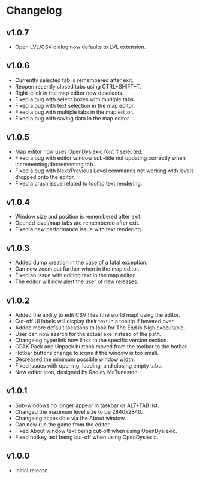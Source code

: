 # Changelog

## v1.0.7
* Open LVL/CSV dialog now defaults to LVL extension.

## v1.0.6
* Currently selected tab is remembered after exit.
* Reopen recently closed tabs using CTRL+SHIFT+T.
* Right-click in the map editor now deselects.
* Fixed a bug with select boxes with multiple tabs.
* Fixed a bug with text selection in the map editor.
* Fixed a bug with multiple tabs in the map editor.
* Fixed a bug with saving data in the map editor.

## v1.0.5
* Map editor now uses OpenDyslexic font if selected.
* Fixed a bug with editor window sub-title not updating correctly when incrementing/decrementing tab.
* Fixed a bug with Next/Previous Level commands not working with levels dropped onto the editor.
* Fixed a crash issue related to tooltip text rendering.

## v1.0.4
* Window size and position is remembered after exit.
* Opened level/map tabs are remembered after exit.
* Fixed a new performance issue with text rendering.

## v1.0.3
* Added dump creation in the case of a fatal exception.
* Can now zoom out further when in the map editor.
* Fixed an issue with editing text in the map editor.
* The editor will now alert the user of new releases.

## v1.0.2
* Added the ability to edit CSV files (the world map) using the editor.
* Cut-off UI labels will display their text in a tooltip if hovered over.
* Added more default locations to look for The End is Nigh executable.
* User can now search for the actual exe instead of the path.
* Changelog hyperlink now links to the specific version section.
* GPAK Pack and Unpack buttons moved from the toolbar to the hotbar.
* Hotbar buttons change to icons if the window is too small.
* Decreased the minimum possible window width.
* Fixed issues with opening, loading, and closing empty tabs.
* New editor icon, designed by Radley McTuneston.

## v1.0.1
* Sub-windows no longer appear in taskbar or ALT+TAB list.
* Changed the maximum level size to be 2840x2840.
* Changelog accessible via the About window.
* Can now run the game from the editor.
* Fixed About window text being cut-off when using OpenDyslexic.
* Fixed hotkey text being cut-off when using OpenDyslexic.

## v1.0.0
* Initial release.

